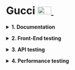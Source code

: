 # Gucci [<img src="https://github.com/BuhaiovVik/Portfolio/assets/149452982/cade4ebe-06f1-4fa5-90af-937ed0134be2" title="All will be GUCCI" alt="Gucci" width="37" height="21"/>&nbsp;](https://www.gucci.com/us/en)

**<details><summary>1. Documentation</summary>**
- [Test Plan](https://docs.google.com/document/d/1_CLLSDJFKqH7PP0YDY6GgnjItyYZ54Oepxrb0qxJ8pY/edit?usp=sharing "Test Plan")
- [Test Cases](http://squarespace.com/ "Title")
- [Traceability Matrix](http://squarespace.com/ "Title")
</details>

**<details><summary>2. Front-End testing</summary>**

*<details><summary>Selenium WebDriver</summary>*
 
* Local Script
  * [Unitest](http://squarespace.com/ "Title")
  * [Pytest](http://squarespace.com/ "Title")
* Cloud Script (Browser Stack)
  * [Serial](http://squarespace.com/ "Title")
  * [Paralel](http://squarespace.com/ "Title")
* Reports
  * [HTML](http://squarespace.com/ "Title")
  * [Allure](http://squarespace.com/ "Title")
</details>

*<details><summary>Playwrite</summary>*
 
* Local Script
  * [Pytest](http://squarespace.com/ "Title")
* Cloud Script (Browser Stack)
  * [Serial](http://squarespace.com/ "Title")
  * [Paralel](http://squarespace.com/ "Title")
* Reports
  * [HTML](http://squarespace.com/ "Title")
</details>

</details>

**<details><summary>3. API testing</summary>**
* Postman API
  * [Tests](http://squarespace.com/ "Title")
  * [Environment](http://squarespace.com/ "Title")
</details>

**<details><summary>4. Performance testing</summary>**
* [Speedlab](http://squarespace.com/ "Title")
* [LightHouse](http://squarespace.com/ "Title")
* [Mozzila Abservatory](http://squarespace.com/ "Title")
</details>




